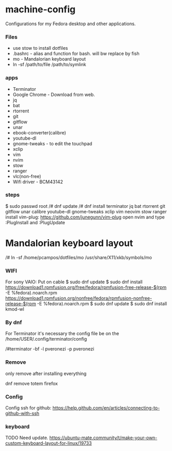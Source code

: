# machine-config
Configurations for my Fedora desktop and other applications.

### Files ###
* use stow to install dotfiles
* .bashrc - alias and function for bash. will bw replace by fish
* mo - Mandalorian keyboard layout
* ln -sf /path/to/file /path/to/symlink

### apps ###

* Terminator
* Google Chrome - Download from web.
* jq
* bat
* rtorrent
* git
* gitflow
* unar
* ebook-converter(calibre)
* youtube-dl
* gnome-tweaks - to edit the touchpad
* xclip
* vim
* nvim
* stow
* ranger
* vlc(non-free)
* Wifi driver - BCM43142

### steps ###
$ sudo passwd root
/# dnf update 
/# dnf install terminator jq bat rtorrent git gitflow unar calibre youtube-dl gnome-tweaks xclip vim neovim stow ranger
install vim-plug: https://github.com/junegunn/vim-plug
open nvim and type :PlugInstall and :PlugUpdate

# Mandalorian keyboard layout #
/# ln -sf /home/pcampos/dotfiles/mo /usr/share/X11/xkb/symbols/mo 


### WIFI ###
For sony VAIO:
Put on cable
$ sudo dnf update
$ sudo dnf install https://download1.rpmfusion.org/free/fedora/rpmfusion-free-release-$(rpm -E %fedora).noarch.rpm https://download1.rpmfusion.org/nonfree/fedora/rpmfusion-nonfree-release-$(rpm -E %fedora).noarch.rpm
$ sudo dnf update
$ sudo dnf install kmod-wl

### By dnf ###

For Terminator it's necessary the config file be on the /home/USER/.config/terminator/config

/#terminator -bf -l pveronezi -p pveronezi

### Remove ###
only remove after installing everything

dnf remove totem firefox

### Config ###

Config ssh for github:
https://help.github.com/en/articles/connecting-to-github-with-ssh

### keyboard ###
TODO Need update.
https://ubuntu-mate.community/t/make-your-own-custom-keyboard-layout-for-linux/19733

